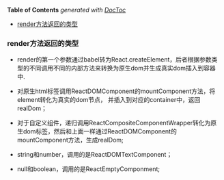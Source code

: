 <!-- START doctoc generated TOC please keep comment here to allow auto update -->
<!-- DON'T EDIT THIS SECTION, INSTEAD RE-RUN doctoc TO UPDATE -->
**Table of Contents**  *generated with [DocToc](https://github.com/thlorenz/doctoc)*

- [render方法返回的类型](#render%E6%96%B9%E6%B3%95%E8%BF%94%E5%9B%9E%E7%9A%84%E7%B1%BB%E5%9E%8B)

<!-- END doctoc generated TOC please keep comment here to allow auto update -->

### render方法返回的类型

- render的第一个参数通过babel转为React.createElement，后者根据参数类型的不同调用不同的内部方法来转换为原生dom并生成真实dom插入到容器中.

- 对原生html标签调用ReactDOMComponent的mountComponent方法，将element转化为真实的dom节点， 并插入到对应的container中，返回realDom；
- 对于自定义组件，递归调用ReactCompositeComponentWrapper转化为原生dom标签，然后和上面一样通过ReactDOMComponent的mountComponent方法，生成realDom;
- string和number，调用的是ReactDOMTextComponent；
- null和boolean，调用的是ReactEmptyComponment;